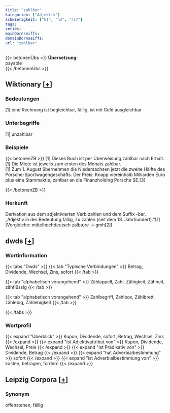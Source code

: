 ```yaml
---
title: "zahlbar"
kategorien: ["Adjektiv"]
schwierigkeit: ["k1", "h3", "r17"]
tags:
series:
mainDornseiffs:
domainDornseiffs:
url: "zahlbar"
---
```


{{< betonenÜbs >}}
**Übersetzung:**  
payable  
{{< /betonenÜbs >}}

## Wiktionary [[+](https://de.wiktionary.org/wiki/zahlbar)]

### Bedeutungen
[1] eine Rechnung ist begleichbar, fällig, ist mit Geld ausgleichbar  

### Unterbegriffe
[1] unzahlbar  

### Beispiele
{{< betonenZB >}}
[1] Dieses Buch ist per Überweisung zahlbar nach Erhalt.  
[1] Die Miete ist jeweils zum ersten des Monats zahlbar.  
[1] Zum 1. August übernehmen die Niedersachsen jetzt die zweite Hälfte des Porsche-Sportwagengeschäfts. Der Preis: Knapp viereinhalb Milliarden Euro plus eine Stammaktie, zahlbar an die Finanzholding Porsche SE.[3]  

{{< /betonenZB >}}
### Herkunft
Derivation aus dem adjektivierten Verb zahlen und dem Suffix -bar. „Adjektiv in der Bedeutung fällig, zu zahlen (seit dem 18. Jahrhundert).“[1] (Vergleiche: mittelhochdeutsch zalbære → gmh[2])  



## dwds [[+](https://www.dwds.de/wb/zahlbar)]

### Wortinformation
{{< tabs "Dwds" >}}
{{< tab "Typische Verbindungen" >}}
Betrag, Dividende, Wechsel, Zins, sofort
{{< /tab >}}

{{< tab "alphabetisch vorangehend" >}}
Zählappell, Zahl, Zähigkeit, Zähheit, zähflüssig
{{< /tab >}}

{{< tab "alphabetisch vorangehend" >}}
Zahlbegriff, Zahlbox, Zählbrett, zählebig, Zählebigkeit
{{< /tab >}}

{{< /tabs >}}

### Wortprofil
{{< expand "Überblick" >}} Kupon, Dividende, sofort, Betrag, Wechsel, Zins {{< /expand >}}
{{< expand "ist Adjektivattribut von" >}} Kupon, Dividende, Wechsel, Preis {{< /expand >}}
{{< expand "ist Prädikativ von" >}} Dividende, Betrag {{< /expand >}}
{{< expand "hat Adverbialbestimmung" >}} sofort {{< /expand >}}
{{< expand "ist Adverbialbestimmung von" >}} kosten, betragen, fordern {{< /expand >}}

## Leipzig Corpora [[+](https://corpora.uni-leipzig.de/en/res?word=zahlbar&corpusId=deu_newscrawl-public_2018)]


### Synonym
offenstehen, fällig

